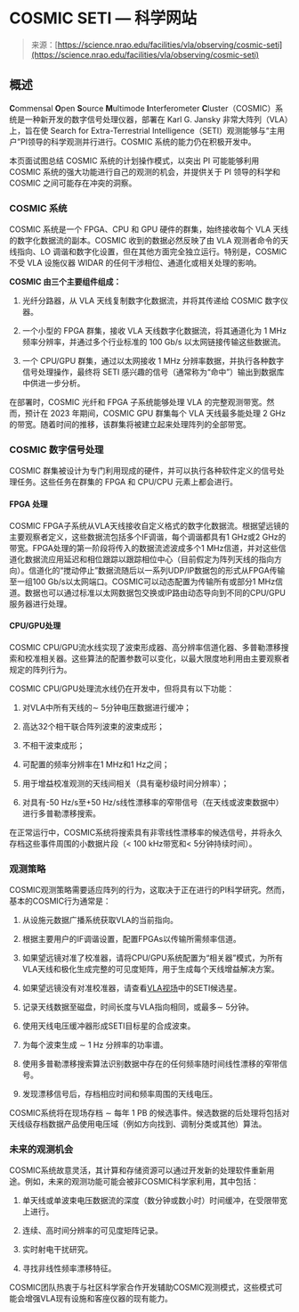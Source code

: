 <!--yml

category: 未分类

日期：2024-05-27 14:46:25

-->

# COSMIC SETI — 科学网站

> 来源：[https://science.nrao.edu/facilities/vla/observing/cosmic-seti](https://science.nrao.edu/facilities/vla/observing/cosmic-seti)

## 概述

**C**ommensal **O**pen **S**ource **M**ultimode **I**nterferometer **C**luster（COSMIC）系统是一种新开发的数字信号处理仪器，部署在 Karl G. Jansky 非常大阵列（VLA）上，旨在使 Search for Extra-Terrestrial Intelligence（SETI）观测能够与“主用户”PI领导的科学观测并行进行。COSMIC 系统的能力仍在积极开发中。

本页面试图总结 COSMIC 系统的计划操作模式，以突出 PI 可能能够利用 COSMIC 系统的强大功能进行自己的观测的机会，并提供关于 PI 领导的科学和 COSMIC 之间可能存在冲突的洞察。

### COSMIC 系统

COSMIC 系统是一个 FPGA、CPU 和 GPU 硬件的群集，始终接收每个 VLA 天线的数字化数据流的副本。COSMIC 收到的数据必然反映了由 VLA 观测者命令的天线指向、LO 调谐和数字化设置，但在其他方面完全独立运行。特别是，COSMIC 不受 VLA 设施仪器 WIDAR 的任何干涉相位、通道化或相关处理的影响。

**COSMIC 由三个主要组件组成：**

1.  光纤分路器，从 VLA 天线复制数字化数据流，并将其传递给 COSMIC 数字仪器。

1.  一个小型的 FPGA 群集，接收 VLA 天线数字化数据流，将其通道化为 1 MHz 频率分辨率，并通过多个行业标准的 100 Gb/s 以太网链接传输这些数据流。

1.  一个 CPU/GPU 群集，通过以太网接收 1 MHz 分辨率数据，并执行各种数字信号处理操作，最终将 SETI 感兴趣的信号（通常称为“命中”）输出到数据库中供进一步分析。

在部署时，COSMIC 光纤和 FPGA 子系统能够处理 VLA 的完整观测带宽。然而，预计在 2023 年期间，COSMIC GPU 群集每个 VLA 天线最多能处理 2 GHz 的带宽。随着时间的推移，该群集将被建立起来处理阵列的全部带宽。

### COSMIC 数字信号处理

COSMIC 群集被设计为专门利用现成的硬件，并可以执行各种软件定义的信号处理任务。这些任务在群集的 FPGA 和 CPU/CPU 元素上都会进行。

#### FPGA 处理

COSMIC FPGA子系统从VLA天线接收自定义格式的数字化数据流。根据望远镜的主要观察者定义，这些数据流包括多个IF调谐，每个调谐都具有1 GHz或2 GHz的带宽。FPGA处理的第一阶段将传入的数据流滤波成多个1 MHz信道，并对这些信道化数据流应用延迟和相位跟踪以跟踪相位中心（目前假定为阵列天线的指向方向）。信道化的“搅动停止”数据流随后以一系列UDP/IP数据包的形式从FPGA传输至一组100 Gb/s以太网端口。COSMIC可以动态配置为传输所有或部分1 MHz信道。数据也可以通过标准以太网数据包交换或IP路由动态导向到不同的CPU/GPU服务器进行处理。

#### CPU/GPU处理

COSMIC CPU/GPU流水线实现了波束形成器、高分辨率信道化器、多普勒漂移搜索和校准相关器。这些算法的配置参数可以变化，以最大限度地利用由主要观察者规定的阵列行为。

COSMIC CPU/GPU处理流水线仍在开发中，但将具有以下功能：

1.  对VLA中所有天线的∼ 5分钟电压数据进行缓冲；

1.  高达32个相干联合阵列波束的波束成形；

1.  不相干波束成形；

1.  可配置的频率分辨率在1 MHz和1 Hz之间；

1.  用于增益校准观测的天线间相关（具有毫秒级时间分辨率）；

1.  对具有-50 Hz/s至+50 Hz/s线性漂移率的窄带信号（在天线或波束数据中）进行多普勒漂移搜索。

在正常运行中，COSMIC系统将搜索具有非零线性漂移率的候选信号，并将永久存档这些事件周围的小数据片段（< 100 kHz带宽和< 5分钟持续时间）。

### 观测策略

COSMIC观测策略需要适应阵列的行为，这取决于正在进行的PI科学研究。然而，基本的COSMIC行为通常是：

1.  从设施元数据广播系统获取VLA的当前指向。

1.  根据主要用户的IF调谐设置，配置FPGAs以传输所需频率信道。

1.  如果望远镜对准了校准器，请将CPU/GPU系统配置为“相关器”模式，为所有VLA天线和极化生成完整的可见度矩阵，用于生成每个天线增益解决方案。

1.  如果望远镜没有对准校准器，请查看[VLA视场](http://%20https//gea.esac.esa.int/archive/)中的SETI候选星。

1.  记录天线数据至磁盘，时间长度与VLA指向相同，或最多∼ 5分钟。

1.  使用天线电压缓冲器形成SETI目标星的合成波束。

1.  为每个波束生成 ∼ 1 Hz 分辨率的功率谱。

1.  使用多普勒漂移搜索算法识别数据中存在的任何频率随时间线性漂移的窄带信号。

1.  发现漂移信号后，存档相应时间和频率周围的天线电压。

COSMIC系统将在现场存档 ∼ 每年 1 PB 的候选事件。候选数据的后处理将包括对天线级存档数据产品使用电压域（例如方向找到、调制分类或其他）算法。

### 未来的观测机会

COSMIC系统故意灵活，其计算和存储资源可以通过开发新的处理软件重新用途。例如，未来的观测功能可能会被非COSMIC科学家利用，其中包括：

1.  单天线或单波束电压数据流的深度（数分钟或数小时）时间缓冲，在受限带宽上进行。

1.  连续、高时间分辨率的可见度矩阵记录。

1.  实时射电干扰研究。

1.  寻找非线性频率漂移特征。

COSMIC团队热衷于与社区科学家合作开发辅助COSMIC观测模式，这些模式可能会增强VLA现有设施和客座仪器的现有能力。
